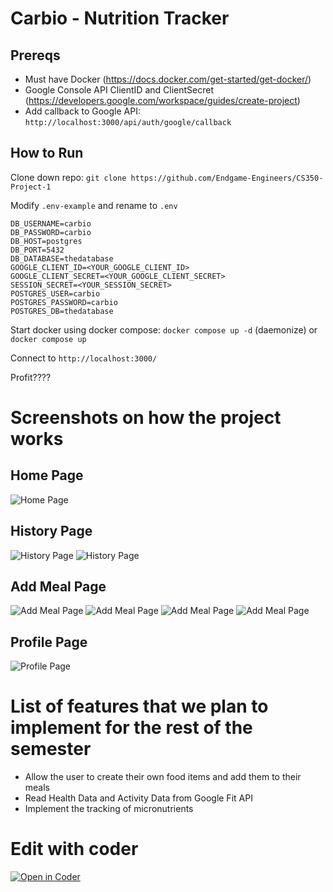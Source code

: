 # Carbio - Nutrition Tracker
## Prereqs
- Must have Docker (https://docs.docker.com/get-started/get-docker/)
- Google Console API ClientID and ClientSecret (https://developers.google.com/workspace/guides/create-project)
- Add callback to Google API: `http://localhost:3000/api/auth/google/callback`
## How to Run
Clone down repo: 
```git clone https://github.com/Endgame-Engineers/CS350-Project-1```

Modify `.env-example` and rename to `.env`
```
DB_USERNAME=carbio
DB_PASSWORD=carbio
DB_HOST=postgres
DB_PORT=5432
DB_DATABASE=thedatabase
GOOGLE_CLIENT_ID=<YOUR_GOOGLE_CLIENT_ID>
GOOGLE_CLIENT_SECRET=<YOUR_GOOGLE_CLIENT_SECRET>
SESSION_SECRET=<YOUR_SESSION_SECRET>
POSTGRES_USER=carbio
POSTGRES_PASSWORD=carbio
POSTGRES_DB=thedatabase
```
Start docker using docker compose:
```docker compose up -d``` (daemonize) or ```docker compose up```

Connect to `http://localhost:3000/`

Profit????

# Screenshots on how the project works
## Home Page
![Home Page](images/Screenshot1.png)

## History Page
![History Page](images/Screenshot2.png)
![History Page](images/Screenshot3.png)

## Add Meal Page
![Add Meal Page](images/Screenshot4.png)
![Add Meal Page](images/Screenshot5.png)
![Add Meal Page](images/Screenshot6.png)
![Add Meal Page](images/Screenshot7.png)

## Profile Page
![Profile Page](images/Screenshot8.png)

# List of features that we plan to implement for the rest of the semester
- Allow the user to create their own food items and add them to their meals
- Read Health Data and Activity Data from Google Fit API
- Implement the tracking of micronutrients

# Edit with coder
[![Open in Coder](https://coder.galifrey.dev/open-in-coder.svg)](https://coder.galifrey.dev/templates/coder/DockerRepoClone/workspace?mode=auto&param.Git+repo+http+URL=https://github.com/Endgame-Engineers/CS350-Project-1)

